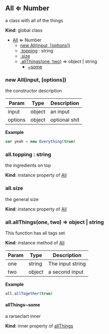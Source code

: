 ## All ⇐ Number
a class with all of the things

**Kind**: global class  

* [All](#All) ⇐ Number
    * [new All(input, [options])](#new_All_new)
    * [.topping](#All+topping) : string
    * [.size](#All+size)
    * [.allThings(one, two)](#BITBUCKET-All#allThings) ⇒ object | string
        * [~some](#All+allThings..some)


### new All(input, [options])
the constructor description

  

| Param   | Type   | Description   |
| ------- | ------ | ------------- |
| input   | object | an input      |
| options | object | optional shit |


**Example**
```js
var yeah = new Everything(true)
```


### all.topping : string
the ingredients on top

**Kind**: instance property of [All](#All)


### all.size
the general size

**Kind**: instance property of [All](#All)


### all.allThings(one, two) ⇒ object | string
This function has all tags set

**Kind**: instance method of [All](#All)  

| Param | Type   | Description      |
| ----- | ------ | ---------------- |
| one   | string | The input string |
| two   | object | a second input   |


**Example**
```js
all.allTogether(true)
```


#### allThings~some
a rarseclart inner

**Kind**: inner property of [allThings](#BITBUCKET-All#allThings)


